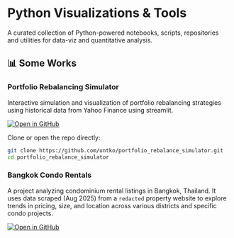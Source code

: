 
# Python Visualizations & Tools

A curated collection of Python-powered notebooks, scripts, repositories and utilities for data-viz and quantitative analysis.

## 📊 Some Works

### **Portfolio Rebalancing Simulator**  
Interactive simulation and visualization of portfolio rebalancing strategies using historical data from Yahoo Finance using streamlit.

[![Open in GitHub](https://img.shields.io/badge/GitHub-Open%20Repo-blue?logo=github)](https://github.com/untko/portfolio_rebalance_simulator)

Clone or open the repo directly:

```bash
git clone https://github.com/untko/portfolio_rebalance_simulator.git
cd portfolio_rebalance_simulator
```
### **Bangkok Condo Rentals**
A project analyzing condominium rental listings in Bangkok, Thailand. It uses data scraped (Aug 2025) from a ``redacted`` property website to explore trends in pricing, size, and location across various districts and specific condo projects.

[![Open in GitHub](https://img.shields.io/badge/GitHub-Open%20Repo-blue?logo=github)](./bangkok%20condo%20rentals%20(Aug%202025))
